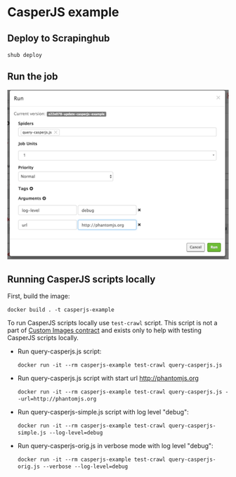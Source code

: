 # CasperJS example

## Deploy to Scrapinghub

```
shub deploy
```


## Run the job

![How to pass agruments in Scrapinghub dashboard](./media/scrapinghub-run-job.png)


## Running CasperJS scripts locally

First, build the image:

```
docker build . -t casperjs-example
```

To run CasperJS scripts locally use `test-crawl` script. This script is not a part of
[Custom Images contract](http://shub.readthedocs.io/en/latest/custom-images-contract.html) and
exists only to help with testing CasperJS scripts locally.

- Run query-casperjs.js script:

  ```
  docker run -it --rm casperjs-example test-crawl query-casperjs.js
  ```

- Run query-casperjs.js script with start url http://phantomjs.org

  ```
  docker run -it --rm casperjs-example test-crawl query-casperjs.js --url=http://phantomjs.org
  ```

- Run query-casperjs-simple.js script with log level "debug":

  ```
  docker run -it --rm casperjs-example test-crawl query-casperjs-simple.js --log-level=debug
  ```

- Run query-casperjs-orig.js in verbose mode with log level "debug":

  ```
  docker run -it --rm casperjs-example test-crawl query-casperjs-orig.js --verbose --log-level=debug
  ```
